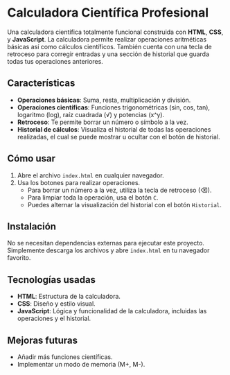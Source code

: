 # Calculadora Científica Profesional

Una calculadora científica totalmente funcional construida con **HTML**, **CSS**, y **JavaScript**. La calculadora permite realizar operaciones aritméticas básicas así como cálculos científicos. También cuenta con una tecla de retroceso para corregir entradas y una sección de historial que guarda todas tus operaciones anteriores.

## Características

- **Operaciones básicas**: Suma, resta, multiplicación y división.
- **Operaciones científicas**: Funciones trigonométricas (sin, cos, tan), logaritmo (log), raíz cuadrada (√) y potencias (x^y).
- **Retroceso**: Te permite borrar un número o símbolo a la vez.
- **Historial de cálculos**: Visualiza el historial de todas las operaciones realizadas, el cual se puede mostrar u ocultar con el botón de historial.

## Cómo usar

1. Abre el archivo `index.html` en cualquier navegador.
2. Usa los botones para realizar operaciones.
   - Para borrar un número a la vez, utiliza la tecla de retroceso (⌫).
   - Para limpiar toda la operación, usa el botón `C`.
   - Puedes alternar la visualización del historial con el botón `Historial`.

## Instalación

No se necesitan dependencias externas para ejecutar este proyecto. Simplemente descarga los archivos y abre `index.html` en tu navegador favorito.

## Tecnologías usadas

- **HTML**: Estructura de la calculadora.
- **CSS**: Diseño y estilo visual.
- **JavaScript**: Lógica y funcionalidad de la calculadora, incluidas las operaciones y el historial.

## Mejoras futuras

- Añadir más funciones científicas.
- Implementar un modo de memoria (M+, M-).
